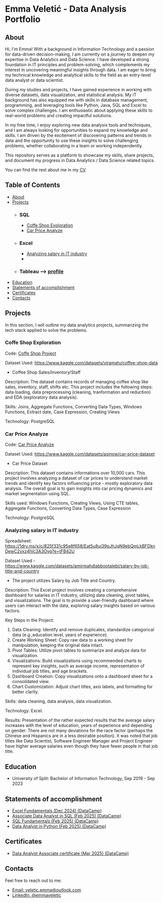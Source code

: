 # Emma Veletić - Data Analysis Portfolio

## About

Hi, I'm Emma! With a background in Information Technology and a passion for data-driven decision-making, I am currently on a journey to deepen my expertise in Data Analytics and Data Science. I have developed a strong foundation in IT principles and problem-solving, which complements my interest in uncovering meaningful insights through data. I am eager to bring my technical knowledge and analytical skills to the field as an entry-level data analyst or data scientist.

During my studies and projects, I have gained experience in working with diverse datasets, data visualization, and statistical analysis. My IT background has also equipped me with skills in database management, programming, and leveraging tools like Python, Java, SQL and Excel to solve complex challenges. I am enthusiastic about applying these skills to real-world problems and creating impactful solutions.

In my free time, I enjoy exploring new data analysis tools and techniques, and I am always looking for opportunities to expand my knowledge and skills. I am driven by the excitement of discovering patterns and trends in data and the opportunity to use these insights to solve challenging problems, whether collaborating in a team or working independently.

This repository serves as a platform to showcase my skills, share projects, and document my progress in Data Analytics / Data Science related topics.

You can find the rest about me in my [CV](https://github.com/EmmaVeletic/Data-Analysis-Portfolio/blob/main/Emma%20Veleti%C4%87%20-%20CV.pdf).

## Table of Contents

- [About](#about)
- [Projects](#projects)
  - ### SQL
    - [Coffe Shop Exploration](#coffe-shop-exploration)
    - [Car Price Analyze](#car_price-analyze)
 
  - ### Excel
    - [Analyzing salary in IT industry](#analyzing-salary-in-IT-industry)
    -
  - ### Tableau --> [profile](https://public.tableau.com/app/profile/emma.veleti./vizzes)
- [Education](#education)
- [Statements of accomplishment](#statements-of-accomplishment)
- [Certificates](#certificate)
- [Contacts](#contacts)



## Projects

In this section, I will outline my data analytics projects, summarizing the tech stack applied to solve the problems.

### Coffe Shop Exploration

Code: [Coffe Shop Project](https://github.com/EmmaVeletic/Data-Analysis-Portfolio/blob/main/Coffe%20shop.sql)

Dataset Used: https://www.kaggle.com/datasets/viramatv/coffee-shop-data

- Coffee Shop Sales/Inventory/Staff

Description: The dataset contains records of managing coffee shop like sales, inventory, staff, shifts etc. This project includes the following steps: data loading, data preprocessing (cleaning, tranformation and reduction) and EDA (exploratory data analysis).

Skills: Joins, Aggregate Functions, Converting Data Types, Windows Functions, Extract date, Case Expression, Creating Views

Technology: PostgreSQL

### Car Price Analyze

Code: [Car Price Analyze](https://github.com/EmmaVeletic/Data-Analysis-Portfolio/blob/main/Car_price.sql)

Dataset Used: https://www.kaggle.com/datasets/asinow/car-price-dataset

- Car Price Dataset

Description: This dataset contains informations over 10,000 cars. This project involves analyzing a dataset of car prices to understand market trends and identify key factors influencing price - mostly exploratory data analysis. The overall goal is to gain insights into car pricing dynamics and market segmentation using SQL.

Skills used: Windows Functions, Creating Views, Using CTE tables, Aggregate Functions, Converting Data Types, Case Expression

Technology: PostgreSQL


### Analyzing salary in IT industry

Spreadsheet: https://1drv.ms/x/c/825f331c95e8f658/Eat5u8uj39pJhJqN9ebQmLkBFDknDewC2vxz4lVc3A3Ovg?e=tFB42U

Dataset Used - https://www.kaggle.com/datasets/amirmahdiabbootalebi/salary-by-job-title-and-country

- The project utilizes Salary by Job Title and Country.

Description: This Excel project involves creating a comprehensive dashboard for salaries in IT industry, utilizing data cleaning, pivot tables, and visualizations. The goal is to provide a user-friendly dashboard where users can interact with the data, exploring salary insights based on various factors.

Key Steps in the Project:
1. Data Cleaning: Identify and remove duplicates, standardize categorical data (e.g.,education level, years of experience).
2. Create Working Sheet: Copy raw data to a working sheet for manipulation, keeping the original data intact.
3. Pivot Tables: Utilize pivot tables to summarize and analyze data for visualization.
4. Visualizations: Build visualizations using recommended charts to represent key insights, such as average income, representation of individual job titles, and age brackets.
5. Dashboard Creation: Copy visualizations onto a dashboard sheet for a consolidated view.
6. Chart Customization: Adjust chart titles, axis labels, and formatting for better clarity.


Skills: data cleaning, data analysis, data visualization.

Technology: Excel.

Results: 
Presentation of the rather expected results that the average salary increases with the level of education, years of experience and depending on gender. There are not many deviations for the race factor (perhaps the Chinese and Hispanics are in a less desirable position). It was noted that job titles like Data Scientist, Software Engineer Manager and Project Engineer have higher average salaries even though they have fewer people in that job title.


## Education
- University of Split: Bachelor of Information Technology, Sep 2019 - Sep 2023

## Statements of accomplishment
- [Excel Fundamentals (Dec 2024) (DataCamp)](https://github.com/EmmaVeletic/Data-Analysis-Portfolio/blob/main/Excel_Certificate.pdf)
- [Associate Data Analyst in SQL (Feb 2025) (DataCamp)](https://github.com/EmmaVeletic/Data-Analysis-Portfolio/blob/main/SQL_Certificate.pdf)
- [SQL Fundamentals (Feb 2025) (DataCamp)](https://github.com/EmmaVeletic/Data-Analysis-Portfolio/blob/main/SQL%20fundamentals_Certificate.pdf)
- [Data Analyst in Python (Feb 2025) (DataCamp)](https://github.com/EmmaVeletic/Data-Analysis-Portfolio/blob/main/Python_certificate.pdf)

## Certificates
- [Data Analyst Associate certificate (Mar 2025) (DataCamp)](https://github.com/EmmaVeletic/Data-Analysis-Portfolio/blob/main/DAA0012683628887.pdf)
## Contacts
Feel free to reach out to me:

- [Email: veletic.emma@outlook.com](mailto:veletic.emma@outlook.com)
- [LinkedIn: @emmaveletic](https://www.linkedin.com/in/emma-veletic-75a358211/)
